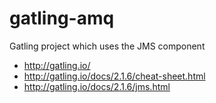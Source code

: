 gatling-amq
=================
Gatling project which uses the JMS component 

- http://gatling.io/
- http://gatling.io/docs/2.1.6/cheat-sheet.html
- http://gatling.io/docs/2.1.6/jms.html
